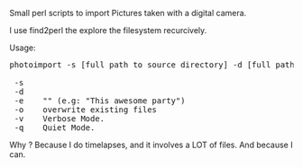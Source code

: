 Small perl scripts to import Pictures taken with a digital camera. 

I use find2perl the explore the filesystem recurcively.

Usage:

<pre>
photoimport -s [full path to source directory] -d [full path to destination directory]

 -s    <source_directory>
 -d    <destination_directory>
 -e    "<event>" (e.g: "This awesome party")
 -o    overwrite existing files
 -v    Verbose Mode.
 -q    Quiet Mode.
</pre>

Why ? Because I do timelapses, and it involves a LOT of files. And because I can.
